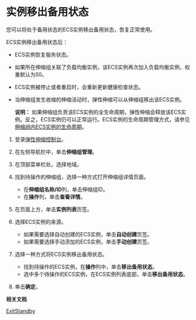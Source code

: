 # 实例移出备用状态

您可以将处于备用状态的ECS实例移出备用状态，恢复正常使用。

ECS实例移出备用状态后：

-   ECS实例恢复服务状态。
-   如果所在伸缩组关联了负载均衡实例，该ECS实例再次加入负载均衡实例，权重默认为50。
-   ECS实例被停止或者重启时，会重新更新健康检查状态。
-   当伸缩组发生收缩的伸缩活动时，弹性伸缩可以从伸缩组移出该ECS实例。

    **说明：** 如果伸缩组负责该ECS实例的全生命周期，弹性伸缩会释放该ECS实例。反之，ECS实例仍可以正常运行。ECS实例的生命周期管理方式，请参见[伸缩组内ECS实例的生命周期](/cn.zh-CN/实例管理/ECS实例/伸缩组内ECS实例的生命周期.md)。


1.  登录[弹性伸缩控制台](https://essnew.console.aliyun.com/)。

2.  在左侧导航栏中，单击**伸缩组管理**。

3.  在顶部菜单栏处，选择地域。

4.  找到待操作的伸缩组，选择一种方式打开伸缩组详情页面。

    -   在**伸缩组名称/ID**列，单击伸缩组ID。
    -   在**操作**列，单击**查看详情**。
5.  在页面上方，单击**实例列表**页签。

6.  选择ECS实例的来源。

    -   如果需要选择自动创建的ECS实例，单击**自动创建**页签。
    -   如果需要选择手动添加的ECS实例，单击**手动创建**页签。
7.  选择一种方式将ECS实例移出备用状态。

    -   找到待操作的ECS实例，在**操作**列中，单击**移出备用状态**。
    -   选中多个待操作的ECS实例，在ECS实例列表底部，单击**移出备用状态**。
8.  单击**确定**。


**相关文档**  


[ExitStandby](/cn.zh-CN/API参考/实例/ExitStandby.md)

